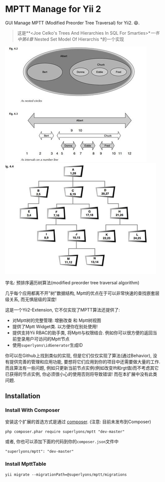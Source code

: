 MPTT Manage for Yii 2
======================
GUI Manage MPTT (Modified Preorder Tree Traversal) for Yii2. :smile:.

> 这是**&lt;Joe Celko's Trees And Hierarchies In SQL For Smarties>**一书中第4章* Nested Set Model Of Hierarchis *的一个实现

![Mptt Nested](/images/1.jpg)
![Mptt Tree](/images/2.jpg)

学名: 预排序遍历树算法(modified preorder tree traversal algorithm)

几乎每个应用都离不开"树"数据结构, Mptt的优点在于可以非常快速的查找嵌套层级关系, 而无惧层级的深度!

这是一个Yii2-Extension, 它不仅实现了MPTT算法还提供了:
*	对Mptt树的完整管理: 增删改查 和 Mptt树视图
*	提供了Mptt Widget类. 以方便你在别处使用! 
*	提供支持Yii RBAC的助手类, 将Mptt与权限结合. 例如你可以很方便的返回当前登录用户可访问的Mptt节点
*	使用`superlyons\idGenerator`生成ID

你可以在Github上找到类似的实现, 但是它们仅仅实现了算法(通过Behavior), 没有提供完善的管理和应用功能, 要想将它们应用到你的项目中还需要做大量的工作.
而且算法有一些问题, 例如只更新当前节点实例(例如改变lft和rgt值)而不考虑其它已获得的节点实例, 你必须很小心的使用否则将导致错误! 而在本扩展中没有此类问题.

Installation
------------

### Install With Composer

安装这个扩展的首选方式是通过 [composer](http://getcomposer.org/download/). (注意: 目前未发布到Composer)

```
php composer.phar require superlyons/mptt "dev-master"
```
或者, 你也可以添加下面的代码到你的`composer.json`文件中

```
"superlyons/mptt": "dev-master"
```

### Install MpttTable

```
yii migrate --migrationPath=@superlyons/mptt/migrations
```